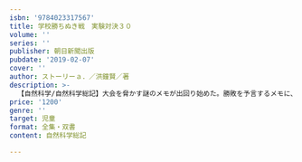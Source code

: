 ```yaml
---
isbn: '9784023317567'
title: 学校勝ちぬき戦　実験対決３０
volume: ''
series: ''
publisher: 朝日新聞出版
pubdate: '2019-02-07'
cover: ''
author: ストーリーａ．／洪鐘賢／著
description: >-
  【自然科学/自然科学総記】大会を脅かす謎のメモが出回り始めた。勝敗を予言するメモに、会場は騒然。対決を前に、メモを見てしまったセナは、動揺してミスをしてしまう。あかつき小実験クラブの面々は犯人捜査にのり出すが……。燃焼と消火の条件、消火器の仕組みなど科学知識を楽しく学べる。
price: '1200'
genre: ''
target: 児童
format: 全集・双書
content: 自然科学総記

---
```

